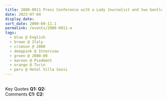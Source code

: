 ```yaml
---
title: 2000-0911 Press Conference with a Lady Journalist and two Gentleman Journalists, Room, Hotel Villa Sassi, Strada Al Traforo di Pino 47, Turin, Piedmont, Italy"
date: 2023-07-04
display_date: 
sort_date: 2000-09-11.1
permalink: /events/2000-0911-a
tags:
  - blue @ English
  - brown @ Italy
  - crimson @ 2000
  - deeppink @ Interview
  - green @ 2000-09
  - maroon @ Piedmont
  - orange @ Turin
  - peru @ Hotel Villa Sassi
---
```


<br>

<wave-list>
  <list-title color="DarkSeaGreen" width="55">Key Quotes</list-title>
  <list-item color="BlanchedAlmond" width="280"><b>Q1:</b> <i></i></list-item>
  <list-item color="Lavender" width="280"><b>Q2:</b> <i></i></list-item>
</wave-list>

<br>

<wave-list>
  <list-title color="DarkSeaGreen" width="55">Comments</list-title>
  <list-item color="BlanchedAlmond" width="280"><b>C1:</b> <i></i></list-item>
  <list-item color="Lavender" width="280"><b>C2:</b> <i></i></list-item>
</wave-list>